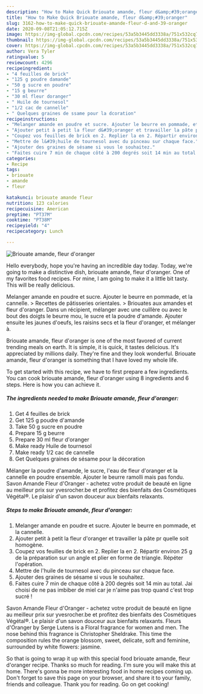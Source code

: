 ```yaml
---
description: "How to Make Quick Briouate amande, fleur d&amp;#39;oranger"
title: "How to Make Quick Briouate amande, fleur d&amp;#39;oranger"
slug: 3162-how-to-make-quick-briouate-amande-fleur-d-and-39-oranger
date: 2020-09-08T21:05:12.715Z
image: https://img-global.cpcdn.com/recipes/53a5b3445dd3338a/751x532cq70/briouate-amande-fleur-doranger-photo-principale-de-la-recette.jpg
thumbnail: https://img-global.cpcdn.com/recipes/53a5b3445dd3338a/751x532cq70/briouate-amande-fleur-doranger-photo-principale-de-la-recette.jpg
cover: https://img-global.cpcdn.com/recipes/53a5b3445dd3338a/751x532cq70/briouate-amande-fleur-doranger-photo-principale-de-la-recette.jpg
author: Vera Tyler
ratingvalue: 5
reviewcount: 4296
recipeingredient:
- "4 feuilles de brick"
- "125 g poudre damande"
- "50 g sucre en poudre"
- "15 g beurre"
- "30 ml fleur doranger"
- " Huile de tournesol"
- "1/2 cac de cannelle"
- " Quelques graines de ssame pour la dcoration"
recipeinstructions:
- "Melanger amande en poudre et sucre. Ajouter le beurre en pommade, et la cannelle."
- "Ajouter petit à petit la fleur d&#39;oranger et travailler la pâte pr quelle soit homogène."
- "Coupez vos feuilles de brick en 2. Replier la en 2. Répartir environ 25 g de la préparation sur un angle et plier en forme de triangle. Répéter l&#39;opération."
- "Mettre de l&#39;huile de tournesol avec du pinceau sur chaque face."
- "Ajouter des graines de sésame si vous le souhaitez."
- "Faites cuire 7 min de chaque côté à 200 degrés soit 14 min au total. Jai choisi de ne pas imbiber de miel car je n&#39;aime pas trop quand c&#39;est trop sucré !"
categories:
- Recipe
tags:
- briouate
- amande
- fleur

katakunci: briouate amande fleur 
nutrition: 123 calories
recipecuisine: American
preptime: "PT37M"
cooktime: "PT38M"
recipeyield: "4"
recipecategory: Lunch

---
```



![Briouate amande, fleur d&#39;oranger](https://img-global.cpcdn.com/recipes/53a5b3445dd3338a/751x532cq70/briouate-amande-fleur-doranger-photo-principale-de-la-recette.jpg)

Hello everybody, hope you're having an incredible day today. Today, we're going to make a distinctive dish, briouate amande, fleur d&#39;oranger. One of my favorites food recipes. For mine, I am going to make it a little bit tasty. This will be really delicious.

Melanger amande en poudre et sucre. Ajouter le beurre en pommade, et la cannelle. &gt; Recettes de pâtisseries orientales. &gt; Briouates aux amandes et fleur d&#39;oranger. Dans un récipient, mélanger avec une cuillère ou avec le bout des doigts le beurre mou, le sucre et la poudre d&#39;amande. Ajouter ensuite les jaunes d&#39;oeufs, les raisins secs et la fleur d&#39;oranger, et mélanger à.

Briouate amande, fleur d&#39;oranger is one of the most favored of current trending meals on earth. It is simple, it is quick, it tastes delicious. It's appreciated by millions daily. They're fine and they look wonderful. Briouate amande, fleur d&#39;oranger is something that I have loved my whole life.


To get started with this recipe, we have to first prepare a few ingredients. You can cook briouate amande, fleur d&#39;oranger using 8 ingredients and 6 steps. Here is how you can achieve it.

<!--inarticleads1-->

##### The ingredients needed to make Briouate amande, fleur d&#39;oranger:

1. Get 4 feuilles de brick
1. Get 125 g poudre d&#39;amande
1. Take 50 g sucre en poudre
1. Prepare 15 g beurre
1. Prepare 30 ml fleur d&#39;oranger
1. Make ready  Huile de tournesol
1. Make ready 1/2 cac de cannelle
1. Get  Quelques graines de sésame pour la décoration


Mélanger la poudre d&#39;amande, le sucre, l&#39;eau de fleur d&#39;oranger et la cannelle en poudre ensemble. Ajouter le beurre ramolli mais pas fondu. Savon Amande Fleur d&#39;Oranger - achetez votre produit de beauté en ligne au meilleur prix sur yvesrocher.be et profitez des bienfaits des Cosmétiques Végétal®. Le plaisir d&#39;un savon douceur aux bienfaits relaxants. 

<!--inarticleads2-->

##### Steps to make Briouate amande, fleur d&#39;oranger:

1. Melanger amande en poudre et sucre. Ajouter le beurre en pommade, et la cannelle.
1. Ajouter petit à petit la fleur d&#39;oranger et travailler la pâte pr quelle soit homogène.
1. Coupez vos feuilles de brick en 2. Replier la en 2. Répartir environ 25 g de la préparation sur un angle et plier en forme de triangle. Répéter l&#39;opération.
1. Mettre de l&#39;huile de tournesol avec du pinceau sur chaque face.
1. Ajouter des graines de sésame si vous le souhaitez.
1. Faites cuire 7 min de chaque côté à 200 degrés soit 14 min au total. Jai choisi de ne pas imbiber de miel car je n&#39;aime pas trop quand c&#39;est trop sucré !


Savon Amande Fleur d&#39;Oranger - achetez votre produit de beauté en ligne au meilleur prix sur yvesrocher.be et profitez des bienfaits des Cosmétiques Végétal®. Le plaisir d&#39;un savon douceur aux bienfaits relaxants. Fleurs d&#39;Oranger by Serge Lutens is a Floral fragrance for women and men. The nose behind this fragrance is Christopher Sheldrake. This time the composition rules the orange blossom, sweet, delicate, soft and feminine, surrounded by white flowers: jasmine. 

So that is going to wrap it up with this special food briouate amande, fleur d&#39;oranger recipe. Thanks so much for reading. I'm sure you will make this at home. There's gonna be more interesting food in home recipes coming up. Don't forget to save this page on your browser, and share it to your family, friends and colleague. Thank you for reading. Go on get cooking!
